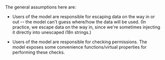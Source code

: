 The general assumptions here are:

- Users of the model are responsible for escaping data on the way in or out --
  the model can't guess where/how the data will be used. (In practice, we escape
  data on the way in, since we're sometimes injecting it directly into unescaped
  i18n strings.)

- Users of the model are responsible for checking permissions. The model exposes
  some convenience functions/virtual properties for performing these checks.
